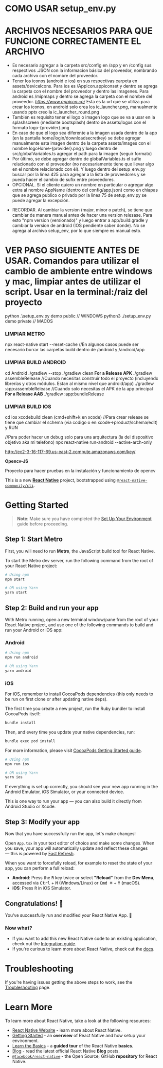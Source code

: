 # **COMO USAR setup_env.py**

# ARCHIVOS NECESARIOS PARA QUE FUNCIONE CORRECTAMENTE EL ARCHIVO

- Es necesario agregar a la carpeta src/config en /app y en /config sus respectivos .JSON con la informacion básica del proveedor, nombrando cada archivo con el nombre del proveedor.
- Tener los iconos (android e ios) en sus respectivas carpeta en assets/deviceIcons. Para ios es /AppIcon.appiconset y dentro se agrega la carpeta con el nombre del proveedor y dentro las imagenes. Para android es /mipmaps y dentro se agrega la carpeta con el nombre del proveedor.
  *https://www.appicon.co/* Esta es la url que se utiliza para crear los íconos, en android solo crea los ic_launcher.png, manualmente usando pptx creo la ic_launcher_round.png
- También es requisito tener el logo o imagen logo que se va a usar en la splashscreen (mediante bootsplash) dentro de assets/logos con el formato logo-{provider}.png
- En caso de que el logo sea diferente a la imagen usada dentro de la app (en la pantalla home/login/downloadsecretkey) se debe agregar manualmente esta imagen dentro de la carpeta assets/images con el nombre logoHome-{provider}.png y luego dentro de src/globalVariables.ts agregar el path para la imagen (seguir formato)
- Por último, se debe agregar dentro de globalVariables.ts el sufix relacionado con el proveedor (no necesariamente tiene que llevar algo en el nombre relacionado con él). Y luego dentro del setup_env.py buscar por la linea 425 para agregar a la lista de proveedores y se pueda hacer el cambio de sufix entre proveedores.
- OPCIONAL. Si el cliente quiero un nombre en particular o agregar algo extra al nombre AppName (dentro del config/app.json) como en chiapas que se agrega publico o privado por la linea 75 de setup_env.py se puede agregar la excepción.

* RECORDAR. Al cambiar la version (major, minor o patch), se tiene que cambiar de manera manual antes de hacer una version relesase. Para esto "npm version (versionado)" y luego entrar a app/build.gradle y cambiar la version de android (IOS pendiente saber donde). No se agrega al archivo setup_env, por lo que siempre es manual esto.

# VER PASO SIGUIENTE ANTES DE USAR. Comandos para utilizar el cambio de ambiente entre windows y mac, limpiar antes de utilizar el script. Usar en la terminal:/raiz del proyecto

python .\setup_env.py demo public // WINDOWS
python3 ./setup_env.py demo private // MACOS

### LIMPIAR METRO

npx react-native start --reset-cache
//En algunos casos puede ser necesario borrar las carpetas build dentro de /android y /android/app

### LIMPIAR BUILD ANDROID

cd Android
./gradlew --stop
./gradlew clean
**For a Release APK**
./gradlew assembleRelease //Cuando necesitas construir todo el proyecto (incluyendo librerías y otros módulos. Estan al mismo nivel que android/app)
./gradlew :app:assembleRelease //Cuando solo necesitas el APK de la app principal
**For a Release AAB**
./gradlew :app:bundleRelease

### LIMPIAR BUILD IOS

cd ios
xcodebuild clean (cmd+shift+k en xcode)
//Para crear release se tiene que cambiar el schema (via codigo o en xcode->product/schema/edit) y RUN

//Para poder hacer un debug solo para una arquitectura (la del dispositivo objetivo aka mi telefono)
npx react-native run-android --active-arch-only

http://ec2-3-16-117-69.us-east-2.compute.amazonaws.com/key/

**Opencv-JS**

Proyecto para hacer pruebas en la instalación y funcionamiento de opencv

This is a new [**React Native**](https://reactnative.dev) project, bootstrapped using [`@react-native-community/cli`](https://github.com/react-native-community/cli).

# Getting Started

> **Note**: Make sure you have completed the [Set Up Your Environment](https://reactnative.dev/docs/set-up-your-environment) guide before proceeding.

## Step 1: Start Metro

First, you will need to run **Metro**, the JavaScript build tool for React Native.

To start the Metro dev server, run the following command from the root of your React Native project:

```sh
# Using npm
npm start

# OR using Yarn
yarn start
```

## Step 2: Build and run your app

With Metro running, open a new terminal window/pane from the root of your React Native project, and use one of the following commands to build and run your Android or iOS app:

### Android

```sh
# Using npm
npm run android

# OR using Yarn
yarn android
```

### iOS

For iOS, remember to install CocoaPods dependencies (this only needs to be run on first clone or after updating native deps).

The first time you create a new project, run the Ruby bundler to install CocoaPods itself:

```sh
bundle install
```

Then, and every time you update your native dependencies, run:

```sh
bundle exec pod install
```

For more information, please visit [CocoaPods Getting Started guide](https://guides.cocoapods.org/using/getting-started.html).

```sh
# Using npm
npm run ios

# OR using Yarn
yarn ios
```

If everything is set up correctly, you should see your new app running in the Android Emulator, iOS Simulator, or your connected device.

This is one way to run your app — you can also build it directly from Android Studio or Xcode.

## Step 3: Modify your app

Now that you have successfully run the app, let's make changes!

Open `App.tsx` in your text editor of choice and make some changes. When you save, your app will automatically update and reflect these changes — this is powered by [Fast Refresh](https://reactnative.dev/docs/fast-refresh).

When you want to forcefully reload, for example to reset the state of your app, you can perform a full reload:

- **Android**: Press the <kbd>R</kbd> key twice or select **"Reload"** from the **Dev Menu**, accessed via <kbd>Ctrl</kbd> + <kbd>M</kbd> (Windows/Linux) or <kbd>Cmd ⌘</kbd> + <kbd>M</kbd> (macOS).
- **iOS**: Press <kbd>R</kbd> in iOS Simulator.

## Congratulations! :tada:

You've successfully run and modified your React Native App. :partying_face:

### Now what?

- If you want to add this new React Native code to an existing application, check out the [Integration guide](https://reactnative.dev/docs/integration-with-existing-apps).
- If you're curious to learn more about React Native, check out the [docs](https://reactnative.dev/docs/getting-started).

# Troubleshooting

If you're having issues getting the above steps to work, see the [Troubleshooting](https://reactnative.dev/docs/troubleshooting) page.

# Learn More

To learn more about React Native, take a look at the following resources:

- [React Native Website](https://reactnative.dev) - learn more about React Native.
- [Getting Started](https://reactnative.dev/docs/environment-setup) - an **overview** of React Native and how setup your environment.
- [Learn the Basics](https://reactnative.dev/docs/getting-started) - a **guided tour** of the React Native **basics**.
- [Blog](https://reactnative.dev/blog) - read the latest official React Native **Blog** posts.
- [`@facebook/react-native`](https://github.com/facebook/react-native) - the Open Source; GitHub **repository** for React Native.
